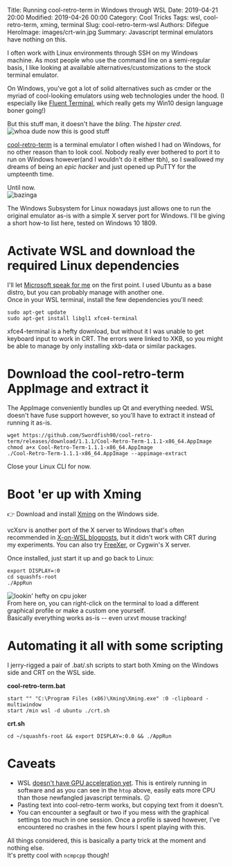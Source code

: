 Title: Running cool-retro-term in Windows through WSL
Date: 2019-04-21 20:00
Modified: 2019-04-26 00:00
Category: Cool Tricks
Tags: wsl, cool-retro-term, xming, terminal
Slug: cool-retro-term-wsl
Authors: Difegue
HeroImage: images/crt-win.jpg
Summary: Javascript terminal emulators have nothing on this.

I often work with Linux environments through SSH on my Windows machine. As most people who use the command line on a semi-regular basis, I like looking at available alternatives/customizations to the stock terminal emulator.  


On Windows, you've got a lot of solid alternatives such as cmder or the myriad of cool-looking emulators using web technologies under the hood. (I especially like [Fluent Terminal](https://github.com/felixse/FluentTerminal), which really gets my Win10 design language boner going!)  

But this stuff man, it doesn't have the _bling_. The _hipster cred_.  
![whoa dude now this is good stuff]({static}/images/crt-intro.png)  

[cool-retro-term](https://github.com/Swordfish90/cool-retro-term) is a terminal emulator I often wished I had on Windows, for no other reason than to look cool. Nobody really ever bothered to port it to run on Windows however(and I wouldn't do it either tbh), so I swallowed my dreams of being an _epic hacker_ and just opened up PuTTY for the umpteenth time.  

Until now.  
![bazinga]({static}/images/crt-win.jpg)  

The Windows Subsystem for Linux nowadays just allows one to run the original emulator as-is with a simple X server port for Windows. I'll be giving a short how-to list here, tested on Windows 10 1809.

# Activate WSL and download the required Linux dependencies
I'll let [Microsoft speak for me](https://docs.microsoft.com/en-us/windows/wsl/install-win10) on the first point. I used Ubuntu as a base distro, but you can probably manage with another one.  
Once in your WSL terminal, install the few dependencies you'll need:

~~~~
sudo apt-get update
sudo apt-get install libgl1 xfce4-terminal
~~~~

xfce4-terminal is a hefty download, but without it I was unable to get keyboard input to work in CRT. The errors were linked to XKB, so you might be able to manage by only installing xkb-data or similar packages.  

# Download the cool-retro-term AppImage and extract it
The AppImage conveniently bundles up Qt and everything needed. WSL doesn't have fuse support however, so you'll have to extract it instead of running it as-is. 
~~~~
wget https://github.com/Swordfish90/cool-retro-term/releases/download/1.1.1/Cool-Retro-Term-1.1.1-x86_64.AppImage
chmod a+x Cool-Retro-Term-1.1.1-x86_64.AppImage
./Cool-Retro-Term-1.1.1-x86_64.AppImage --appimage-extract
~~~~
Close your Linux CLI for now.

# Boot 'er up with Xming
👉 Download and install [Xming](https://sourceforge.net/projects/xming/) on the Windows side.  

vcXsrv is another port of the X server to Windows that's often recommended in [X-on-WSL blogposts](https://www.ctrl.blog/entry/how-to-x-on-wsl), but it didn't work with CRT during my experiments. You can also try [FreeXer](https://sourceforge.net/projects/freexer/), or Cygwin's X server.  

Once installed, just start it up and go back to Linux:  
~~~~
export DISPLAY=:0
cd squashfs-root
./AppRun
~~~~

![lookin' hefty on cpu joker]({static}/images/crt-cpu.jpg)  
From here on, you can right-click on the terminal to load a different graphical profile or make a custom one yourself.  
Basically everything works as-is -- even urxvt mouse tracking!

# Automating it all with some scripting

I jerry-rigged a pair of .bat/.sh scripts to start both Xming on the Windows side and CRT on the WSL side.

**cool-retro-term.bat**
~~~~
start "" "C:\Program Files (x86)\Xming\Xming.exe" :0 -clipboard -multiwindow
start /min wsl -d ubuntu ./crt.sh
~~~~

**crt.sh**
~~~~
cd ~/squashfs-root && export DISPLAY=:0.0 && ./AppRun 
~~~~

# Caveats

* WSL [doesn't have GPU acceleration yet](https://github.com/Microsoft/WSL/issues/829). This is entirely running in software and as you can see in the `htop` above, easily eats more CPU than those newfangled javascript terminals. 😐 
* Pasting text into cool-retro-term works, but copying text from it doesn't. 
* You can encounter a segfault or two if you mess with the graphical settings too much in one session. Once a profile is saved however, I've encountered no crashes in the few hours I spent playing with this.

All things considered, this is basically a party trick at the moment and nothing else.  
It's pretty cool with `ncmpcpp` though!
